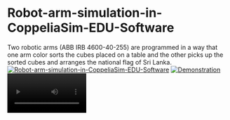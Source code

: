 # Robot-arm-simulation-in-CoppeliaSim-EDU-Software
Two robotic arms (ABB IRB 4600-40-255) are programmed in a way that one arm color sorts the cubes placed on a table and the other picks up the sorted cubes and arranges the national flag of Sri Lanka. 
[![Robot-arm-simulation-in-CoppeliaSim-EDU-Software](https://img.youtube.com/vi/https://youtu.be/-vK-h1N06V0)](https://youtu.be/-vK-h1N06V0)
[![Demonstration](https://youtu.be/-vK-h1N06V0/maxresdefault.jpg)](https://youtu.be/-vK-h1N06V0)
<video src='recording_2021_09_15-23_57-32.mp4' width=180/>

